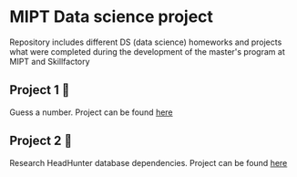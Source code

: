 # MIPT Data science project
Repository includes different DS (data science) homeworks and projects what were completed during the development of the master's program at MIPT and Skillfactory

## Project 1 🎲
Guess a number. Project can be found [here](https://github.com/Kontrosha/sf_data_science/tree/main/guees_a_number/readme.md)

## Project 2 📖
Research HeadHunter database dependencies. Project can be found [here](https://github.com/Kontrosha/sf_data_science/tree/main/head_hunter_research_project/readme.md)
